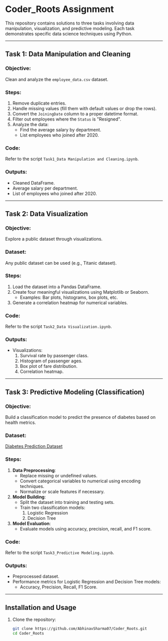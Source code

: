 # Coder_Roots Assignment

This repository contains solutions to three tasks involving data manipulation, visualization, and predictive modeling. Each task demonstrates specific data science techniques using Python.

---

## Task 1: Data Manipulation and Cleaning

### Objective:
Clean and analyze the `employee_data.csv` dataset.

### Steps:
1. Remove duplicate entries.
2. Handle missing values (fill them with default values or drop the rows).
3. Convert the `JoiningDate` column to a proper datetime format.
4. Filter out employees where the `Status` is "Resigned".
5. Analyze the data:
   - Find the average salary by department.
   - List employees who joined after 2020.

### Code:
Refer to the script `Task1_Data Manipulation and Cleaning.ipynb`.

### Outputs:
- Cleaned DataFrame.
- Average salary per department.
- List of employees who joined after 2020.

---

## Task 2: Data Visualization

### Objective:
Explore a public dataset through visualizations.

### Dataset:
Any public dataset can be used (e.g., Titanic dataset).

### Steps:
1. Load the dataset into a Pandas DataFrame.
2. Create four meaningful visualizations using Matplotlib or Seaborn.
   - Examples: Bar plots, histograms, box plots, etc.
3. Generate a correlation heatmap for numerical variables.

### Code:
Refer to the script `Task2_Data Visualization.ipynb`.

### Outputs:
- Visualizations:
  1. Survival rate by passenger class.
  2. Histogram of passenger ages.
  3. Box plot of fare distribution.
  4. Correlation heatmap.

---

## Task 3: Predictive Modeling (Classification)

### Objective:
Build a classification model to predict the presence of diabetes based on health metrics.

### Dataset:
[Diabetes Prediction Dataset](https://github.com/gurmindero7/test_datasets/blob/main/diabetes_prediction_dataset.csv)

### Steps:
1. **Data Preprocessing**:
   - Replace missing or undefined values.
   - Convert categorical variables to numerical using encoding techniques.
   - Normalize or scale features if necessary.
2. **Model Building**:
   - Split the dataset into training and testing sets.
   - Train two classification models:
     1. Logistic Regression
     2. Decision Tree
3. **Model Evaluation**:
   - Evaluate models using accuracy, precision, recall, and F1 score.

### Code:
Refer to the script `Task3_Predictive Modeling.ipynb`.

### Outputs:
- Preprocessed dataset.
- Performance metrics for Logistic Regression and Decision Tree models:
  - Accuracy, Precision, Recall, F1 Score.

---

## Installation and Usage

1. Clone the repository:
   ```bash
   git clone https://github.com/AbhinavSharma07/Coder_Roots.git
   cd Coder_Roots



